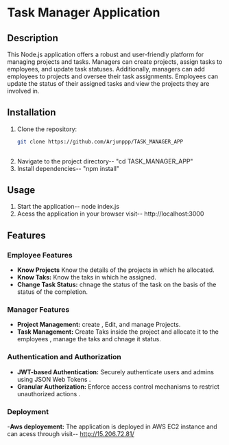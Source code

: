 # Task Manager Application 

## Description

This Node.js application offers a robust and user-friendly platform for managing projects and tasks. Managers can create projects, assign tasks to employees, and update task statuses. Additionally, managers can add employees to projects and oversee their task assignments. Employees can update the status of their assigned tasks and view the projects they are involved in.

## Installation

1. Clone the repository:
   ```bash
   git clone https://github.com/Arjunppp/TASK_MANAGER_APP
  
2. Navigate to the project directory--
	"cd TASK_MANAGER_APP"
3. Install dependencies--
	"npm install"

## Usage
	
1. Start the application--
	node index.js
2. Acess the application in your browser
	visit-- http://localhost:3000
	
## Features

### Employee Features

- **Know Projects** Know the details of the projects in which he allocated.
- **Know Taks:** Know the taks in which he assigned.
- **Change Task Status:** chnage the status of the task on the basis of the status of the completion.

### Manager Features 

- **Project Management:** create , Edit, and manage Projects.
- **Task Management:** Create Taks inside the project and allocate it to the employees , manage the taks and chnage it status.

### Authentication and Authorization 

- **JWT-based Authentication:** Securely authenticate users and admins using JSON Web Tokens .
- **Granular Authorization:** Enforce access control mechanisms to restrict unauthorized actions .


### Deployment

-**Aws deployement:** The application is deployed in AWS EC2 instance and can acess through   visit-- http://15.206.72.81/